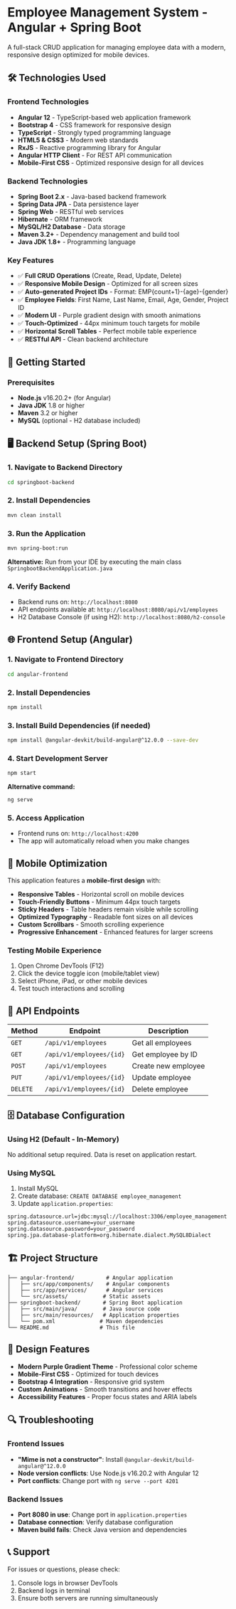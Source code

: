 # Employee Management System - Angular + Spring Boot

A full-stack CRUD application for managing employee data with a modern, responsive design optimized for mobile devices.

## 🛠️ Technologies Used

### Frontend Technologies
- **Angular 12** - TypeScript-based web application framework
- **Bootstrap 4** - CSS framework for responsive design
- **TypeScript** - Strongly typed programming language
- **HTML5 & CSS3** - Modern web standards
- **RxJS** - Reactive programming library for Angular
- **Angular HTTP Client** - For REST API communication
- **Mobile-First CSS** - Optimized responsive design for all devices

### Backend Technologies
- **Spring Boot 2.x** - Java-based backend framework
- **Spring Data JPA** - Data persistence layer
- **Spring Web** - RESTful web services
- **Hibernate** - ORM framework
- **MySQL/H2 Database** - Data storage
- **Maven 3.2+** - Dependency management and build tool
- **Java JDK 1.8+** - Programming language

### Key Features
- ✅ **Full CRUD Operations** (Create, Read, Update, Delete)
- ✅ **Responsive Mobile Design** - Optimized for all screen sizes
- ✅ **Auto-generated Project IDs** - Format: EMP{count+1}-{age}-{gender}
- ✅ **Employee Fields**: First Name, Last Name, Email, Age, Gender, Project ID
- ✅ **Modern UI** - Purple gradient design with smooth animations
- ✅ **Touch-Optimized** - 44px minimum touch targets for mobile
- ✅ **Horizontal Scroll Tables** - Perfect mobile table experience
- ✅ **RESTful API** - Clean backend architecture

## 🚀 Getting Started

### Prerequisites
- **Node.js** v16.20.2+ (for Angular)
- **Java JDK** 1.8 or higher
- **Maven** 3.2 or higher
- **MySQL** (optional - H2 database included)

## 🖥️ Backend Setup (Spring Boot)

### 1. Navigate to Backend Directory
```bash
cd springboot-backend
```

### 2. Install Dependencies
```bash
mvn clean install
```

### 3. Run the Application
```bash
mvn spring-boot:run
```

**Alternative:** Run from your IDE by executing the main class `SpringbootBackendApplication.java`

### 4. Verify Backend
- Backend runs on: `http://localhost:8080`
- API endpoints available at: `http://localhost:8080/api/v1/employees`
- H2 Database Console (if using H2): `http://localhost:8080/h2-console`

## 🌐 Frontend Setup (Angular)

### 1. Navigate to Frontend Directory
```bash
cd angular-frontend
```

### 2. Install Dependencies
```bash
npm install
```

### 3. Install Build Dependencies (if needed)
```bash
npm install @angular-devkit/build-angular@^12.0.0 --save-dev
```

### 4. Start Development Server
```bash
npm start
```

**Alternative command:**
```bash
ng serve
```

### 5. Access Application
- Frontend runs on: `http://localhost:4200`
- The app will automatically reload when you make changes

## 📱 Mobile Optimization

This application features a **mobile-first design** with:

- **Responsive Tables** - Horizontal scroll on mobile devices
- **Touch-Friendly Buttons** - Minimum 44px touch targets
- **Sticky Headers** - Table headers remain visible while scrolling
- **Optimized Typography** - Readable font sizes on all devices
- **Custom Scrollbars** - Smooth scrolling experience
- **Progressive Enhancement** - Enhanced features for larger screens

### Testing Mobile Experience
1. Open Chrome DevTools (F12)
2. Click the device toggle icon (mobile/tablet view)
3. Select iPhone, iPad, or other mobile devices
4. Test touch interactions and scrolling

## 🔧 API Endpoints

| Method | Endpoint | Description |
|--------|----------|-------------|
| `GET` | `/api/v1/employees` | Get all employees |
| `GET` | `/api/v1/employees/{id}` | Get employee by ID |
| `POST` | `/api/v1/employees` | Create new employee |
| `PUT` | `/api/v1/employees/{id}` | Update employee |
| `DELETE` | `/api/v1/employees/{id}` | Delete employee |

## 🗄️ Database Configuration

### Using H2 (Default - In-Memory)
No additional setup required. Data is reset on application restart.

### Using MySQL
1. Install MySQL
2. Create database: `CREATE DATABASE employee_management`
3. Update `application.properties`:
```properties
spring.datasource.url=jdbc:mysql://localhost:3306/employee_management
spring.datasource.username=your_username
spring.datasource.password=your_password
spring.jpa.database-platform=org.hibernate.dialect.MySQL8Dialect
```

## 🏗️ Project Structure

```
├── angular-frontend/          # Angular application
│   ├── src/app/components/    # Angular components
│   ├── src/app/services/      # Angular services
│   └── src/assets/           # Static assets
├── springboot-backend/       # Spring Boot application
│   ├── src/main/java/        # Java source code
│   ├── src/main/resources/   # Application properties
│   └── pom.xml              # Maven dependencies
└── README.md                # This file
```

## 🎨 Design Features

- **Modern Purple Gradient Theme** - Professional color scheme
- **Mobile-First CSS** - Optimized for touch devices
- **Bootstrap 4 Integration** - Responsive grid system
- **Custom Animations** - Smooth transitions and hover effects
- **Accessibility Features** - Proper focus states and ARIA labels

## 🔍 Troubleshooting

### Frontend Issues
- **"Mime is not a constructor"**: Install `@angular-devkit/build-angular@^12.0.0`
- **Node version conflicts**: Use Node.js v16.20.2 with Angular 12
- **Port conflicts**: Change port with `ng serve --port 4201`

### Backend Issues
- **Port 8080 in use**: Change port in `application.properties`
- **Database connection**: Verify database configuration
- **Maven build fails**: Check Java version and dependencies

## 📞 Support

For issues or questions, please check:
1. Console logs in browser DevTools
2. Backend logs in terminal
3. Ensure both servers are running simultaneously

